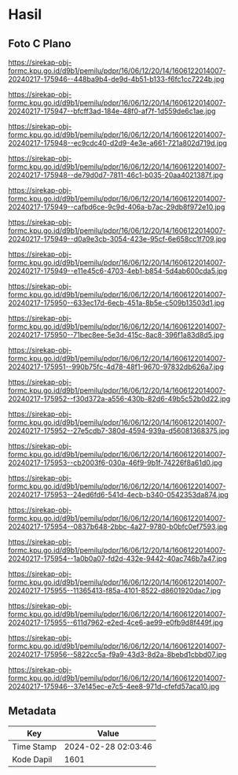# Hasil

## Foto C Plano

https://sirekap-obj-formc.kpu.go.id/d9b1/pemilu/pdpr/16/06/12/20/14/1606122014007-20240217-175946--448ba9b4-de9d-4b51-b133-f6fc1cc7224b.jpg

https://sirekap-obj-formc.kpu.go.id/d9b1/pemilu/pdpr/16/06/12/20/14/1606122014007-20240217-175947--bfcff3ad-184e-48f0-af7f-1d559de6c1ae.jpg

https://sirekap-obj-formc.kpu.go.id/d9b1/pemilu/pdpr/16/06/12/20/14/1606122014007-20240217-175948--ec9cdc40-d2d9-4e3e-a661-721a802d719d.jpg

https://sirekap-obj-formc.kpu.go.id/d9b1/pemilu/pdpr/16/06/12/20/14/1606122014007-20240217-175948--de79d0d7-7811-46c1-b035-20aa4021387f.jpg

https://sirekap-obj-formc.kpu.go.id/d9b1/pemilu/pdpr/16/06/12/20/14/1606122014007-20240217-175949--cafbd6ce-9c9d-406a-b7ac-29db8f972e10.jpg

https://sirekap-obj-formc.kpu.go.id/d9b1/pemilu/pdpr/16/06/12/20/14/1606122014007-20240217-175949--d0a9e3cb-3054-423e-95cf-6e658cc1f709.jpg

https://sirekap-obj-formc.kpu.go.id/d9b1/pemilu/pdpr/16/06/12/20/14/1606122014007-20240217-175949--e11e45c6-4703-4eb1-b854-5d4ab600cda5.jpg

https://sirekap-obj-formc.kpu.go.id/d9b1/pemilu/pdpr/16/06/12/20/14/1606122014007-20240217-175950--633ec17d-6ecb-451a-8b5e-c509b13503d1.jpg

https://sirekap-obj-formc.kpu.go.id/d9b1/pemilu/pdpr/16/06/12/20/14/1606122014007-20240217-175950--71bec8ee-5e3d-415c-8ac8-396f1a83d8d5.jpg

https://sirekap-obj-formc.kpu.go.id/d9b1/pemilu/pdpr/16/06/12/20/14/1606122014007-20240217-175951--990b75fc-4d78-48f1-9670-97832db626a7.jpg

https://sirekap-obj-formc.kpu.go.id/d9b1/pemilu/pdpr/16/06/12/20/14/1606122014007-20240217-175952--f30d372a-a556-430b-82d6-49b5c52b0d22.jpg

https://sirekap-obj-formc.kpu.go.id/d9b1/pemilu/pdpr/16/06/12/20/14/1606122014007-20240217-175952--27e5cdb7-380d-4594-939a-d56081368375.jpg

https://sirekap-obj-formc.kpu.go.id/d9b1/pemilu/pdpr/16/06/12/20/14/1606122014007-20240217-175953--cb2003f6-030a-46f9-9b1f-74226f8a61d0.jpg

https://sirekap-obj-formc.kpu.go.id/d9b1/pemilu/pdpr/16/06/12/20/14/1606122014007-20240217-175953--24ed6fd6-541d-4ecb-b340-0542353da874.jpg

https://sirekap-obj-formc.kpu.go.id/d9b1/pemilu/pdpr/16/06/12/20/14/1606122014007-20240217-175954--0837b648-2bbc-4a27-9780-b0bfc0ef7593.jpg

https://sirekap-obj-formc.kpu.go.id/d9b1/pemilu/pdpr/16/06/12/20/14/1606122014007-20240217-175954--1a0b0a07-fd2d-432e-9442-40ac746b7a47.jpg

https://sirekap-obj-formc.kpu.go.id/d9b1/pemilu/pdpr/16/06/12/20/14/1606122014007-20240217-175955--11365413-f85a-4101-8522-d8601920dac7.jpg

https://sirekap-obj-formc.kpu.go.id/d9b1/pemilu/pdpr/16/06/12/20/14/1606122014007-20240217-175955--611d7962-e2ed-4ce6-ae99-e0fb9d8f449f.jpg

https://sirekap-obj-formc.kpu.go.id/d9b1/pemilu/pdpr/16/06/12/20/14/1606122014007-20240217-175956--5822cc5a-f9a9-43d3-8d2a-8bebd1cbbd07.jpg

https://sirekap-obj-formc.kpu.go.id/d9b1/pemilu/pdpr/16/06/12/20/14/1606122014007-20240217-175946--37e145ec-e7c5-4ee8-971d-cfefd57aca10.jpg


## Metadata

| Key        | Value               |
| ---------- | ------------------- |
| Time Stamp | 2024-02-28 02:03:46 |
| Kode Dapil | 1601                |



